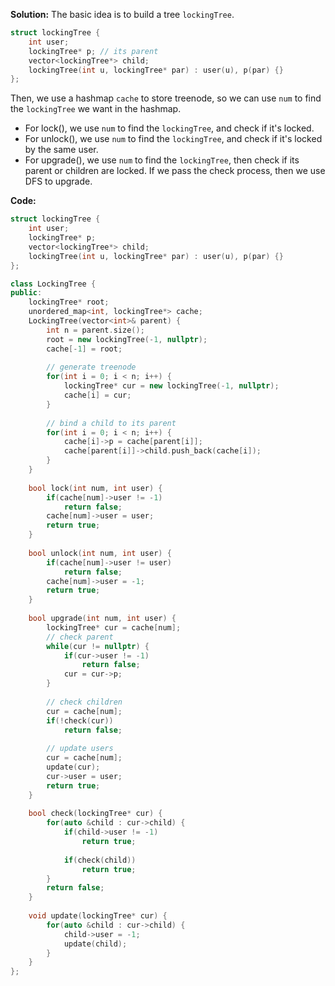 **Solution:**
The basic idea is to build a tree `lockingTree`.

```cpp
struct lockingTree {
    int user;
    lockingTree* p; // its parent
    vector<lockingTree*> child;
    lockingTree(int u, lockingTree* par) : user(u), p(par) {}
};
```

Then, we use a hashmap `cache` to store treenode, so we can use `num` to find the `lockingTree` we want in the hashmap.

- For lock(), we use `num` to find the `lockingTree`, and check if it's locked.
- For unlock(), we use `num` to find the `lockingTree`, and check if it's locked by the same user.
- For upgrade(), we use `num` to find the `lockingTree`, then check if its parent or children are locked. If we pass the check process, then we use DFS to upgrade.



**Code:**

```cpp
struct lockingTree {
    int user;
    lockingTree* p;
    vector<lockingTree*> child;
    lockingTree(int u, lockingTree* par) : user(u), p(par) {}
};

class LockingTree {
public:
    lockingTree* root;
    unordered_map<int, lockingTree*> cache;
    LockingTree(vector<int>& parent) {
        int n = parent.size();
        root = new lockingTree(-1, nullptr);
        cache[-1] = root;
        
        // generate treenode
        for(int i = 0; i < n; i++) {
            lockingTree* cur = new lockingTree(-1, nullptr);
            cache[i] = cur;
        }
        
        // bind a child to its parent
        for(int i = 0; i < n; i++) {
            cache[i]->p = cache[parent[i]];
            cache[parent[i]]->child.push_back(cache[i]);
        }
    }
    
    bool lock(int num, int user) {
        if(cache[num]->user != -1)
            return false;
        cache[num]->user = user;
        return true;
    }
    
    bool unlock(int num, int user) {
        if(cache[num]->user != user)
            return false;
        cache[num]->user = -1;
        return true;
    }
    
    bool upgrade(int num, int user) {
        lockingTree* cur = cache[num];
        // check parent
        while(cur != nullptr) {
            if(cur->user != -1)
                return false;
            cur = cur->p;
        }
        
        // check children
        cur = cache[num];
        if(!check(cur))
            return false;
        
        // update users
        cur = cache[num];
        update(cur);
        cur->user = user;
        return true;
    }
    
    bool check(lockingTree* cur) {
        for(auto &child : cur->child) {
            if(child->user != -1)
                return true;
            
            if(check(child))
                return true;
        }
        return false;
    }
    
    void update(lockingTree* cur) {
        for(auto &child : cur->child) {
            child->user = -1;
            update(child);
        }
    }
};
```

